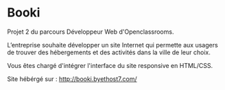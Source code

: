 # Booki

Projet 2 du parcours Développeur Web d'Openclassrooms.

L’entreprise souhaite développer un site Internet qui permette aux usagers de trouver des hébergements et
des activités dans la ville de leur choix.

Vous êtes chargé d'intégrer l'interface du site responsive en HTML/CSS.

Site hébérgé sur : http://booki.byethost7.com/
